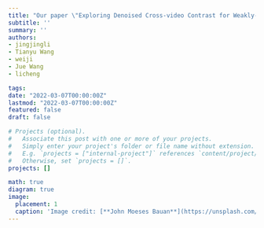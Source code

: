 ```yaml
---
title: "Our paper \"Exploring Denoised Cross-video Contrast for Weakly-supervised Temporal Action Localization\" is accepted by IEEE Conference on Computer Vision and Pattern Recognition(CVPR) 2022!"
subtitle: ''
summary: ''
authors:
- jingjingli
- Tianyu Wang
- weiji
- Jue Wang
- licheng

tags:
date: "2022-03-07T00:00:00Z"
lastmod: "2022-03-07T00:00:00Z"
featured: false
draft: false

# Projects (optional).
#   Associate this post with one or more of your projects.
#   Simply enter your project's folder or file name without extension.
#   E.g. `projects = ["internal-project"]` references `content/project/deep-learning/index.md`.
#   Otherwise, set `projects = []`.
projects: []

math: true
diagram: true
image:
  placement: 1
  caption: 'Image credit: [**John Moeses Bauan**](https://unsplash.com/photos/OGZtQF8iC0g)'
---
```

